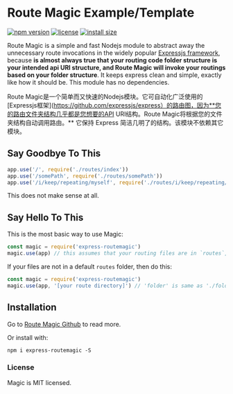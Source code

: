 # Route Magic Example/Template
[![npm version](https://img.shields.io/npm/v/express-routemagic.svg?style=flat-square)](https://www.npmjs.com/package/express-routemagic)
[![license](https://img.shields.io/npm/l/express-routemagic.svg?style=flat-square)](https://www.npmjs.com/package/express-routemagic)
[![install size](https://packagephobia.now.sh/badge?p=express-routemagic)](https://packagephobia.now.sh/result?p=express-routemagic)

Route Magic is a simple and fast Nodejs module to abstract away the unnecessary route invocations in the widely popular [Expressjs framework](https://github.com/expressjs/express), because **is almost always true that your routing code folder structure is your intended api URI structure, and Route Magic will invoke your routings based on your folder structure**. It keeps express clean and simple, exactly like how it should be. This module has no dependencies.

Route Magic是一个简单而又快速的Nodejs模块。它可自动化广泛使用的[Expressjs框架](https://github.com/expressjs/express）的路由图，因为**您的路由文件夹结构几乎都是您想要的API URI结构。Route Magic将根据您的文件夹结构自动调用路由。** 它保持 Express 简洁几明了的结构。该模块不依赖其它模块。

## Say Goodbye To This

```js
app.use('/', require('./routes/index'))
app.use('/somePath', require('./routes/somePath'))
app.use('/i/keep/repeating/myself', require('./routes/i/keep/repeating/myself'))
```

This does not make sense at all.

## Say Hello To This

This is the most basic way to use Magic:

```js
const magic = require('express-routemagic')
magic.use(app) // this assumes that your routing files are in `routes`, relative to where you invoke this.
```

If your files are not in a default `routes` folder, then do this:
```js
const magic = require('express-routemagic')
magic.use(app, '[your route directory]') // 'folder' is same as './folder'
```

## Installation

Go to [Route Magic Github](https://github.com/calvintwr/express-routemagic) to read more.

Or install with:
```
npm i express-routemagic -S
```

### License

Magic is MIT licensed.
